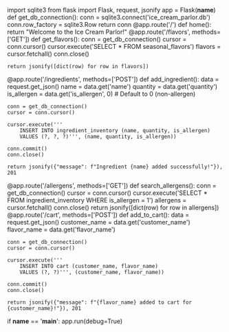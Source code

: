 import sqlite3
from flask import Flask, request, jsonify
app = Flask(__name__)
def get_db_connection():
    conn = sqlite3.connect('ice_cream_parlor.db')
    conn.row_factory = sqlite3.Row
    return conn
@app.route('/')
def home():
    return "Welcome to the Ice Cream Parlor!"
@app.route('/flavors', methods=['GET'])
def get_flavors():
    conn = get_db_connection()
    cursor = conn.cursor()
    cursor.execute('SELECT * FROM seasonal_flavors')
    flavors = cursor.fetchall()
    conn.close()

    return jsonify([dict(row) for row in flavors])
  @app.route('/ingredients', methods=['POST'])
def add_ingredient():
    data = request.get_json()
    name = data.get('name')
    quantity = data.get('quantity')
    is_allergen = data.get('is_allergen', 0)  # Default to 0 (non-allergen)

    conn = get_db_connection()
    cursor = conn.cursor()
    
    cursor.execute('''
        INSERT INTO ingredient_inventory (name, quantity, is_allergen)
        VALUES (?, ?, ?)''', (name, quantity, is_allergen))
    
    conn.commit()
    conn.close()

    return jsonify({"message": f"Ingredient {name} added successfully!"}), 201

@app.route('/allergens', methods=['GET'])
def search_allergens():
    conn = get_db_connection()
    cursor = conn.cursor()
    cursor.execute('SELECT * FROM ingredient_inventory WHERE is_allergen = 1')
    allergens = cursor.fetchall()
    conn.close()
 return jsonify([dict(row) for row in allergens])
@app.route('/cart', methods=['POST'])
def add_to_cart():
    data = request.get_json()
    customer_name = data.get('customer_name')
    flavor_name = data.get('flavor_name')

    conn = get_db_connection()
    cursor = conn.cursor()
    
    cursor.execute('''
        INSERT INTO cart (customer_name, flavor_name)
        VALUES (?, ?)''', (customer_name, flavor_name))
    
    conn.commit()
    conn.close()

    return jsonify({"message": f"{flavor_name} added to cart for {customer_name}!"}), 201
if __name__ == '__main__':
    app.run(debug=True)


